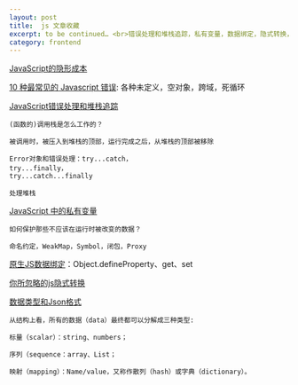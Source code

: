 ```yaml
---
layout: post
title:  js 文章收藏
excerpt: to be continued… <br>错误处理和堆栈追踪，私有变量，数据绑定，隐式转换，数据类型
category: frontend
---
```


[JavaScript的隐形成本](https://mp.weixin.qq.com/s?__biz=MzUxMzcxMzE5Ng==&mid=2247485480&amp;idx=1&amp;sn=993c1bc6c1eeefcc60fe23525f92fd61&source=41#wechat_redirect)

[10 种最常见的 Javascript 错误](https://elevenbeans.github.io/2018/02/05/top-10-javascript-errors/): 各种未定义，空对象，跨域，死循环

[JavaScript错误处理和堆栈追踪](https://github.com/dwqs/blog/issues/49)

    (函数的)调用栈是怎么工作的？

    被调用时，被压入到堆栈的顶部，运行完成之后，从堆栈的顶部被移除

    Error对象和错误处理：try...catch，
    try...finally，
    try...catch...finally

    处理堆栈

[JavaScript 中的私有变量](https://juejin.im/post/5a8e9b6d5188257a5f1ed826)

    如何保护那些不应该在运行时被改变的数据？

    命名约定，WeakMap，Symbol，闭包，Proxy

[原生JS数据绑定](http://zcfy.cc/article/native-javascript-data-binding)：Object.defineProperty、get、set

[你所忽略的js隐式转换](https://juejin.im/post/5a7172d9f265da3e3245cbca)

[数据类型和Json格式](http://www.ruanyifeng.com/blog/2009/05/data_types_and_json.html)

    从结构上看，所有的数据（data）最终都可以分解成三种类型:

    标量（scalar）：string、numbers；

    序列（sequence：array、List；

    映射（mapping）：Name/value，又称作散列（hash）或字典（dictionary）。